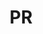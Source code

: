 ---
published:  false
post_id:    2019-PR
title:      PR
images:
  - ext:    01.jpg
    width:  1802
    height: 2400
---
